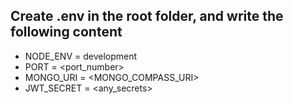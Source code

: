 ## Create .env in the root folder, and write the following content
- NODE_ENV = development
- PORT = <port_number>
- MONGO_URI = <MONGO_COMPASS_URI>
- JWT_SECRET = <any_secrets>